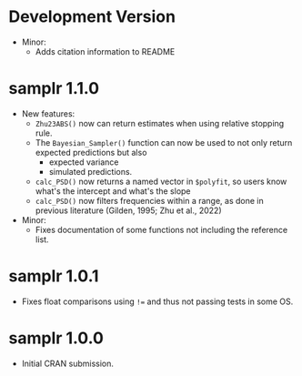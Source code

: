 # Development Version
* Minor:
    * Adds citation information to README

# samplr 1.1.0
* New features:
    * `Zhu23ABS()` now can return estimates when using relative stopping rule.
    * The `Bayesian_Sampler()` function can now be used to not only return expected predictions but also 
        * expected variance
        * simulated predictions.
    * `calc_PSD()` now returns a named vector in `$polyfit`, so users know what's the intercept and what's the slope
    * `calc_PSD()` now filters frequencies within a range, as done in previous literature (Gilden, 1995; Zhu et al., 2022)
* Minor:
    * Fixes documentation of some functions not including the reference list.

# samplr 1.0.1
* Fixes float comparisons using `!=` and thus not passing tests in some OS.  

# samplr 1.0.0
* Initial CRAN submission.
